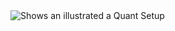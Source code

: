 <picture>
 <source media="(prefers-color-scheme: dark)" srcset="https://s3.coinmarketcap.com/static-gravity/image/7c2ad8389e2c4ae587a079b90bcf8a49.jpg">
 <source media="(prefers-color-scheme: light)" srcset="https://s3.coinmarketcap.com/static-gravity/image/7c2ad8389e2c4ae587a079b90bcf8a49.jpg">
 <img alt="Shows an illustrated a Quant Setup" src="https://s3.coinmarketcap.com/static-gravity/image/7c2ad8389e2c4ae587a079b90bcf8a49.jpg">
</picture>
